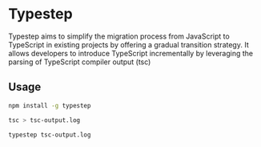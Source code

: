 # Typestep

Typestep aims to simplify the migration process from JavaScript to TypeScript in existing projects by offering a gradual transition strategy. It allows developers to introduce TypeScript incrementally by leveraging the parsing of TypeScript compiler output (tsc)

## Usage

```bash
npm install -g typestep
```

```bash
tsc > tsc-output.log
```

```bash
typestep tsc-output.log
```
